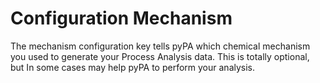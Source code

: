 # Configuration Mechanism #

The mechanism configuration key tells pyPA which chemical mechanism you used to generate your Process Analysis data.  This is totally optional, but In some cases may help pyPA to perform  your analysis.